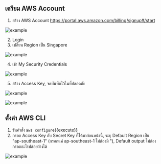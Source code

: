 ## เตรียม AWS Account

1. สร้าง AWS Account https://portal.aws.amazon.com/billing/signup#/start

![example](/saranonuan/scenarios/lab9/assets/register_success.png)

2. Login
3. เปลี่ยน Region เป็น Singapore 

![example](/saranonuan/scenarios/lab9/assets/change_to_singapore.png)


4. เข้า My Security Credentials 

![example](/saranonuan/scenarios/lab9/assets/go_to_my_security_credentials.png)

5. สร้าง Access Key, จดบันทึกไว้ในที่ปลอดภัย

![example](/saranonuan/scenarios/lab9/assets/create_aws_cli_button.png)

![example](/saranonuan/scenarios/lab9/assets/create_aws_cli_key.png)


## ตั้งค่า AWS CLI
1. รันคำสั่ง `aws configure`{{execute}}
2. กรอก Access Key กับ Secret Key ที่ได้มาก่อนหน้านี้, ระบุ Default Region เป็น "ap-southeast-1" (กรอกแค่ ap-southeast-1 ไม่ต้องมี "), Default output ไม่ต้องกรอกอะไรปล่อยว่างได้

![example](/saranonuan/scenarios/lab9/assets/aws_configure_example.png)

